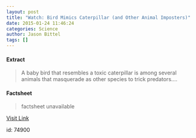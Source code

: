```yaml
---
layout: post
title: "Watch: Bird Mimics Caterpillar (and Other Animal Imposters)"
date: 2015-01-24 11:46:24
categories: Science
author: Jason Bittel
tags: []
---
```



#### Extract
>A baby bird that resembles a toxic caterpillar is among several animals that masquerade as other species to trick predators....

#### Factsheet
>factsheet unavailable

[Visit Link](http://feeds.nationalgeographic.com/~r/ng/News/News_Main/~3/lLn-F0ZSmZw/)

id:   74900


